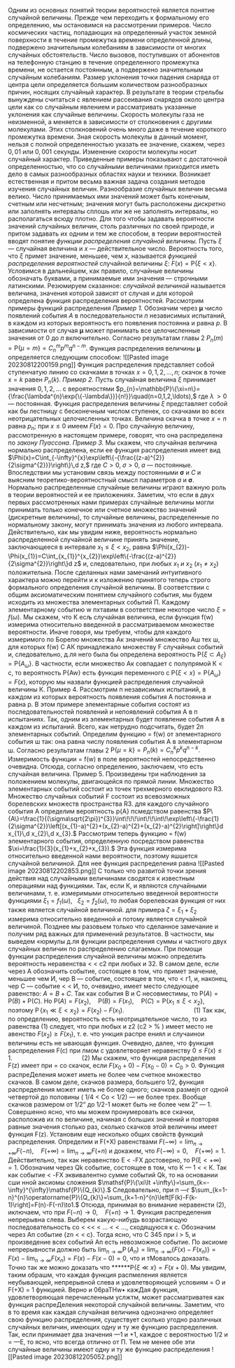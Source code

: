 Одним из основных понятий теории вероятностей является понятие случайной величины. Прежде чем переходить к формальному его определению, мы остановимся на рассмотрении примеров. 
Число космических частиц, попадающих на определенный участок земной поверхности в течение промежутка времени определенной длины, подвержено значительным колебаниям в зависимости от многих случайных обстоятельств.
Число вызовов, поступивших от абонентов на телефонную станцию в течение определенного промежутка времени, не остается постоянным, а подвержено значительным случайным колебаниям.
Размер уклонения точки падения снаряда от центра цели определяется большим количеством разнообразных причин, носящих случайный характер. В результате в теории стрельбы вынуждены считаться с явлением рассеивания снарядов около центра цели как со случайным явлением и рассматривать указанные уклонения как случайные величины.
Cкорость молекулы газа не неизменной, а меняется в зависимости от столкновения с другими молекулами. Этих столкновений очень много даже в течение короткого промежутка времени. Зная скорость молекулы в данный момент, нельзя с полной определенностью указать ее значение, скажем, через $0,01$ или $0,001$ секунды. Изменение скорости молекулы носит случайный характер.
Приведенные примеры показывают с достаточной определенностью, что со случайными величинами приходится иметь дело в самых разнообразных областях науки и техники. Возникает естественная и притом весьма важная задача создания методов изучения случайных величин.
Разнообразие случайных величин весьма велико. Число принимаемых ими значений может быть конечным, счетным или несчетным; значения могут быть расположены дискретно или заполнять интервалы сплошь или же не заполнять интервалы, но располагаться всюду плотно. Для того чтобы задавать вероятности значений случайных величин, столь различных по своей природе, и притом задавать их одним и тем же способом, в теории вероятностей вводят понятие *функции распределения случайной величины.*
Пусть $\xi$ — случайная величина и $x$ — действительное число. Вероятность того, что $\xi$ примет значение, меньшее, чем $x$, называется *функцией распределения вероятностей* случайной величины $\xi$:
$F(x)={\mathsf{P}}\{\xi\lt x\}.$
Условимся в дальнейшем, как правило, случайные величины обозначать буквами, а принимаемые ими значения — строчными латинскими.
Резюмируем сказанное: *случайной величиной* называется величина, значения которой зависят от случая и для которой определена функция распределения вероятностей.
Рассмотрим примеры функций распределения
*Пример 1.* Обозначим через ${\boldsymbol{\mu}}$ число появлений события $А$ в последовательности $п$ независимых испытаний, в каждом из которых вероятность его появления постоянна и равна $р$. В зависимости от случая  ${\boldsymbol{\mu}}$ может принимать все целочисленные значения от $0$ до $п$ включительно. Согласно результатам главы $2$ 
$P_{n}(m)=\mathsf{P}\{\mu=m\}=C_{n}^{m}p^{m}q^{n-m}.$
Функция распределения величины ${\boldsymbol{\mu}}$ определяется следующим способом: ![[Pasted image 20230812200159.png]]
Функция распределения представляет собой ступенчатую линию со скачками в точках $x=0,1,2,\dots,n;$ скачок в точке $x=k$ равен $P_{n}(k).$
*Пример 2.* Пусть случайная величина  $\xi$ принимает значения $0,1,2,\ldots$ с вероятностями
$p_{n}=\mathbb{P}\{\xi=n\}={\frac{\lambda^{n}\exp{\{-\lambda\}}}{n!}}\quad(n=0,1,2,\ldots),$
где $\lambda\,\gt 0$— постоянная. Функция распределения величины $\xi$ представляет собой как бы лестницу с бесконечным числом ступенек, со скачками во всех неотрицательных целочисленных точках. Величина скачка в точке $x=n$ равна $p_{n};$ при $x\leq0$ имеем $F(x)=0.$ Про случайную величину, рассмотренную в настоящем примере, говорят, что она распределена по *закону Пуассона*.
*Пример З.* Мы скажем, что случайная величина нормально распределена, если ее функция распределения имеет вид $\Phi(x)=C\int_{-\infty}^{x}\exp\left\{-{\frac{(z-a)^{2}}{2\sigma^{2}}}\right\}\,d z,$
где $C\gt 0,\;\sigma\gt 0,\;a$ — постоянные. Впоследствии мы установим связь между постоянными $\textstyle{\boldsymbol{\sigma}}$ и ${\mathbf{}}C$ и выясним теоретико-вероятностный смысл параметров $а$ и $\textstyle{\boldsymbol{\sigma}}$. Нормально распределенные случайные величины играют важную роль в теории вероятностей и ее приложениях. 
Заметим, что если в двух первых рассмотренных нами примерах случайные величины могли принимать только конечное или счетное множество значений (дискретные величины), то случайные величины, распределенные по нормальному закону, могут принимать значения из любого интервала. Действительно, как мы увидим ниже, вероятность нормально распределенной случайной величине принять значение, заключающееся в интервале $x_{1}\leqslant\xi\lt x_{2},$ равна
$\Phi(x_{2})-\Phi(x_{1})=C\int_{x_{1}}^{x_{2}}\exp\left\{-\frac{(z-a)^{2}}{2\sigma^{2}}\right\}d z$
и, следовательно, при любых $x_{1}\ и\ x_{2}\ (x_{1}\neq x_{2})$ положительна. 
После сделанных нами замечаний интуитивного характера можно перейти и к изложению принятого теперь строго формального определения случайной величины.
В соответствии с общим аксиоматическим понятием случайного события, мы будем исходить из множества элементарных событий П. Каждому элементарному событию w пхтавим в соответствие некоторе число $\xi=f(\omega).$
Мы скажем, что К есљ случайная величина, если функция f(w) измерима относительно введенной в рассматриваемом множестве вероятности. Иначе говоря, мы требуем, чтобы для каждого измеримого по Борелю множества Ак значений множество Аш тех ш, для которых f(w) С АК принадлежало множеству F случайных событий и, следовательно, д.ля него была бы определена вероятность $\mathsf{P}\{\xi\subset A_{\xi}\}=\mathsf{P}\{A_{\omega}\}.$ В частности, если множество Ак совпадает с полупрямой К < с, то вероятность P{Aw} есть функция переменного с ${\mathsf{P}}\{\xi\lt x\}={\mathsf{P}}\{A_{\omega}\}=F(x),$
которую мы назвали функцией распределения случайной величины К.
Пример 4. Рассмотрим п независимых испытаний, в каждом из которых вероятность появления события А постоянна и равна р. В этом примере элементарные события состоят из последовательностей появлений и непоявлений события А в п испытаниях. Так, одним из элементарных будет появление события А в каждом из испытаний. Всего, как нетрудно подсчитать, будет 2п элементарных событий.
Определим функцию = f(w) от элементарного события ш так: она равна числу появления события А в элементарном ш. Согласно результатам главы 2 ${\mathsf{P}}\{\mu=k\}=P_{n}(k)=C_{n}^{k}p^{k}q^{n-k}.$ 
Измеримость функции = f(w) в поле вероятностей непосредственно очевидна. Отсюда, согласно определению, заключаем, что есть случайная величина.
Пример 5. Произведены три наблюдения за положением молекулы, двигающейся по прямой линии. Множество элементарных событий состоит из точек трехмерного евклидового R3. Множество случайных событий F состоит из всевозможных борелевских множеств пространства R3.
для каждого случайного события А определим вероятность р{А} псмедством равенства 
$P\{A\}=\frac{1}{(\sigma\sqrt{2\pi})^{3}}\int\!\!\!\int\!\!\int\!\exp\left\{-\frac{1}{2\sigma^{2}}\left[(x_{1}-a)^{2}+(x_{2}-a)^{2}+(x_{2}-a)^{2}\right]\right\}d x_{1}\,d x_{2}\,d x_{3}.$
Рассмотрим теперь функцию = f(w) элементарного события, определенную посредством равенства $\xi=\frac{1}{3}(x_{1}+x_{2}+x_{3}).$
Эта функция измерима относительно введенной нами вероятности, поэтому яшшется случайной величиной. Для нее функция распределения равна 
![[Pasted image 20230812202853.png]]
С только что развитой точки зрения действия над случайными величинами сводятся к известным операциями над функциями. Так, если К, и являются случайными величинами, т. е. измеримыми относительно введенной вероятности функциями $\xi_{1}=f_{1}(\omega),~~~\xi_{2}=f_{2}(\omega),$ то любая борелевская функция от них также является случайной величиной. для примера $\zeta=\xi_{1}+\xi_{2}$ измерима относительно введенной и потому является случайной величиной.
Позднее мы разовьем только что сделанное замечание и получим ряд важных для применений результатов. В частности, мы выведем «юрмулы д.ля функции распределения суммы и частного двух случайных величин
по распределению слагаемых. При помощи функции распределения случайной величины можно определить вероятность неравенства < < с2 при любых и 32.
В самом деле, если через А обозначить событие, состоящее в том, что примет значение, меньшее чем И, чер В — событие, состоящее в том, что < г1, и, наконец, чер С — событие < < И, то, очевидно, имеет место следующее равенство: $A=B+C.$
Так как события В и С несовместимы, то $\mathsf{P}(A)=\mathsf{P}(B)+\mathsf{P}(C).$ Но $\mathsf{P}(A)=F(x_{2}),\quad\mathsf{P}(B)=F(x_{1}),\quad\mathsf{P}(C)=\mathsf{P}\{x_{1}\leqslant\xi\lt x_{2}\},$ поэтому 
$\operatorname{P}\{x_{1}\ll\xi\lt x_{2}\}=F(x_{2})-F(x_{1}).\qquad\qquad\qquad\qquad\qquad(1)$ Так как, по определению, вероятность есть неотрицательное число, то из равенства (1) следует, что при любых и z2 (с2 > % ) имеет место не авенство $F(x_{2})\geq F(x_{1}),$  т. е. что ункция распре ениял и случаинои величины есть не ывающая
функция.
Очевидно, далее, что функция распределения F(c) при лмом с
удовлетворяет неравенству $0\leqslant F(x)\leqslant1.\qquad\qquad\qquad\qquad\qquad(2)$ Мы скажем, что функция распределения F(z) имеет при = со
скачок, если $F(x_{0}+0)-F(x_{0}-0)=C_{0}\gt 0.$  Функция распреДеления может иметь не более чем счетное множество
скачков. В самом деле, скачков размера, большего 1/2, функция распределения может иметь не более одного; скачков размејп от одной четвертой до половины ( 1/4 < Со < 1/2) — не более трех. Вообще скачков размером от 1/2“ до 1/2-1 может быть не более чем 2” — 1. Совершенно ясно, что мы можем пронумеровать все скачки, расположив их по величине, начиная с больших значений и повторяя равные значения столько раз, сколько скачков этой величины имеет функция F(z).
Установим еще несколько общих свойств функций распределения. Определим и F(+X) равенствами $F(-\infty)=\operatorname*{lim}_{n\to+\infty}F(-n),\quad F(+\infty)=\operatorname*{lim}_{n\to\infty}F(+n)$ и докажем, что $F(-\infty)=0,\quad F(+\infty)=1.$ 
Действительно, так как неравенство Е < -FX достоверно, то $\mathsf{P(\xi\lt +\infty)=1.}$  Обозначим через Qk событие, состоящее в том, что К — 1 < < К. Так как событие < -FX эквивалентно сумме событий Qk, то на основании сши нной аксиомы сложения $\mathsf{P}\{\xi\lt +\infty\}=\sum_{k=-\infty}^{\infty}\mathsf{P}\{Q_{k}\}.$ 
Следовательно, при п —г $\sum_{k=1-n}^{n}\operatorname{P}\{Q_{k}\}=\sum_{k=1-n}^{n}\left[F(k)-F(k-1)\right]=F(n)-F(-n)\to1.$ Отсюда, принимая во внимание неравенсти (2), иключаем, что при $F(-n)\to0,\quad F(+n)\to1.$ 
Функция распределения непрерывна слева.
Выберем какую-нибудь возрастающую последовательность со < << < ... < < ..., сходящуюся к с.
Обозначим через Ап событие {zn < < с}. Тогда ясно, что С 345
при i > 5, и произведение всех событий Ап есть невозможное событие. По аксиоме непрерывности должно быть $\operatorname*{lim}_{n\to\infty}\operatorname{P}(A_{n})=\operatorname*{lim}_{n\to\infty}\left\{F(x)-F(x_{n})\right\}=F(x)-\operatorname*{lim}_{n\to\infty}F(x_{n})=F(x)-F(x-0)=0,$ что и тМовалось доказать.
Точно так же можно доказать что ******$\mathsf{P}\{\xi\ll x\}=F(x+0).$
Мы увидим, таким обрашм, что каждая функция распмеления
является неубывающей, непрерывной слева и удовлетворяющей условиям = О и F(+X) = 1 функцией. Верно и 06paTHw• кажДая функция, удовлетворяющая перечисленным услжтм, может рассматриватея как функция распреДеления некоторой случайной величины.
Заметим, что в то время как каждая случайная величина однозначно определяет свою функцию распределения, существует сколько угодно различных случайных величин, имеющих одну и ту же функцию распределения. Так, если принимает два значения —1 и +1, каждое с вероятностью 1/2 и = —Е, то ясно, что всегда отлично от П. Тем не менее обе эти случайные величины имеют одну и ту же функцию
распределения ![[Pasted image 20230812205052.png]]




